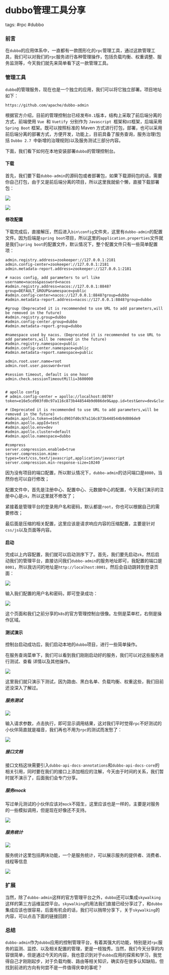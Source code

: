 # dubbo管理工具分享
tags: #rpc #dubbo

### 前言

在`dubbo`的应用体系中，一直都有一款图形化的`rpc`管理工具，通过这款管理工具，我们可以对我们的`rpc`服务进行各种管理操作，包括负载均衡、权重调整、服务监测等，今天我们就先来简单看下这一款管理工具。

### 管理工具

`dubbo`的管理服务，现在也是一个独立的应用，我们可以将它独立部署。项目地址如下：

```
https://github.com/apache/dubbo-admin
```

根据官方介绍，目前的管理控制台已经发布` 0.1 `版本，结构上采取了前后端分离的方式，前端使用 `Vue `和 `Vuetify `分别作为 `Javascript `框架和`UI`框架，后端采用 `Spring Boot` 框架。既可以按照标准的 Maven 方式进行打包，部署，也可以采用前后端分离的部署方式，方便开发，功能上，目前具备了服务查询，服务治理(包括 `Dubbo 2.7 `中新增的治理规则)以及服务测试三部分内容。

下面，我们看下如何在本地安装部署`dubbo`的管理控制台。

#### 下载

首先，我们要下载`dubbo-admin`的源码包或者部署包，如果下载源码包的话，需要你自己打包，由于又是前后端分离的项目，所以这里我就偷个懒，直接下载部署包：

![](https://syske-pic-bed.oss-cn-hangzhou.aliyuncs.com/imgs/images/20210815180225.png)

![](https://syske-pic-bed.oss-cn-hangzhou.aliyuncs.com/imgs/images/20210815180355.png)

#### 修改配置

下载完成后，直接解压，然后进入`bin\config`文件夹，这里有`dubbo-admin`的配置文件。因为后端是`spring boot`项目，所以这里的`application.properties`文件就是我们`spring boot`的配置文件，默认情况下，整个配置文件只有一些简单配置项：

```properties
admin.registry.address=zookeeper://127.0.0.1:2181
admin.config-center=zookeeper://127.0.0.1:2181
admin.metadata-report.address=zookeeper://127.0.0.1:2181

# nacos config, add parameters to url like username=nacos&password=nacos
#admin.registry.address=nacos://127.0.0.1:8848?group=DEFAULT_GROUP&namespace=public
#admin.config-center=nacos://127.0.0.1:8848?group=dubbo
#admin.metadata-report.address=nacos://127.0.0.1:8848?group=dubbo

#group (Deprecated it is recommended to use URL to add parameters,will be removed in the future)
#admin.registry.group=dubbo
#admin.config-center.group=dubbo
#admin.metadata-report.group=dubbo

#namespace used by nacos. (Deprecated it is recommended to use URL to add parameters,will be removed in the future)
#admin.registry.namespace=public
#admin.config-center.namespace=public
#admin.metadata-report.namespace=public

admin.root.user.name=root
admin.root.user.password=root

#session timeout, default is one hour
admin.check.sessionTimeoutMilli=3600000


# apollo config
# admin.config-center = apollo://localhost:8070?token=e16e5cd903fd0c97a116c873b448544b9d086de9&app.id=test&env=dev&cluster=default&namespace=dubbo

# (Deprecated it is recommended to use URL to add parameters,will be removed in the future)
#admin.apollo.token=e16e5cd903fd0c97a116c873b448544b9d086de9
#admin.apollo.appId=test
#admin.apollo.env=dev
#admin.apollo.cluster=default
#admin.apollo.namespace=dubbo

#compress
server.compression.enabled=true
server.compression.mime-types=text/css,text/javascript,application/javascript
server.compression.min-response-size=10240
```

因为没有项目的端口配置，所以默认情况下，`dubbo-admin`的访问端口是`8080`，当然你也可以自行修改；

配置文件中，首先是注册中心、配置中心、元数据中心的配置，今天我们演示的注册中心是`zk`，所以这里就不修改了；

紧接着是管理平台的登录用户名和密码，默认都是`root`，你也可以根据自己的需要修改；

最后面是压缩的相关配置，这里应该是请求响应内容的压缩配置，主要是针对`css/js`以及页面等内容。

#### 启动

完成以上内容配置，我们就可以启动测序下了。首先，我们要先启动`zk`，然后启动我们的管理平台，直接访问我们`dubbo-admin`的服务地址即可，我配置的端口是`8001`，所以我访问的地址是`http://localhost:8001`，然后会自动跳转到登录页面：

![](https://syske-pic-bed.oss-cn-hangzhou.aliyuncs.com/imgs/images/20210815182040.png)

输入我们配置的用户名和密码，即可登录成功：

![](https://syske-pic-bed.oss-cn-hangzhou.aliyuncs.com/imgs/images/20210815182129.png)

这个页面和我们之前分享的`k8s`的官方管理控制台很像。左侧是菜单栏，右侧是操作区域。

#### 测试演示

控制台启动成功后，我们启动本地的`dubbo`项目，进行一些简单操作。

在服务查询菜单下，我们可以看到我们刚刚启动好的服务，我们可以对这些服务进行测试、查看 详情以及其他操作。

![](https://syske-pic-bed.oss-cn-hangzhou.aliyuncs.com/imgs/images/20210815182639.png)

这里我们就只演示下测试，因为路由、黑白名单、负载均衡、权重这些，我们目前还没深入了解过。

##### 服务测试

![](https://syske-pic-bed.oss-cn-hangzhou.aliyuncs.com/imgs/images/20210815182827.png)

输入请求参数，点击执行，即可显示调用结果，这对我们平时觉得`rpc`不好测试的小伙伴简直就是福音，我们再也不用为`rpc`的测试而发愁了：

![](https://syske-pic-bed.oss-cn-hangzhou.aliyuncs.com/imgs/images/20210815182927.png)

##### 接口文档

接口文档这块需要引入`dubbo-api-docs-annotations`和`dubbo-api-docs-core`的相关引用，同时要在我们的接口上添加相应的注解，今天由于时间的关系，我们暂时就不演示了，后面我们会专门分享。

##### 服务mock

写过单元测试的小伙伴应该对`mock`不陌生，这里应该也是一样的，主要是对服务的一些模拟调用，但是现在好像还不支持。

![](https://syske-pic-bed.oss-cn-hangzhou.aliyuncs.com/imgs/images/20210815183629.png)

##### 服务统计

![](https://syske-pic-bed.oss-cn-hangzhou.aliyuncs.com/imgs/images/20210815184213.png)

服务统计这里包括两块功能，一个是服务统计，可以展示服务的提供者、消费者、线程等信息

![](https://syske-pic-bed.oss-cn-hangzhou.aliyuncs.com/imgs/images/20210815184412.png)

### 扩展

当然，除了`dubbo-admin`这样的官方管理平台之外，`dubbo`还可以集成`skywalking`这样的第三方运维监控平台。`skywalking`的用法我们直接已经分享过了，和`dubbo`集成应该也很容易，后面有机会的话，我们可以捎带分享下，关于`skywalking`的内容，可以点击下面的链接回顾：



### 总结 

`dubbo-admin`作为`dubbo`应用的控制管理平台，有着其强大的功能，特别是对`rpc`服务的监测、监控、以及相关配置的管理，更是一枝独秀。当然，我们今天分享的内容很简单，但是通过今天的内容，我也意识到对于`dubbo`应用的探索和学习，我觉得自己才刚刚起步，对于负载均衡、路由等相关知识，确实存在很多认知缺陷，但找到前进的方向有何尝不是一件值得庆幸的事呢？




